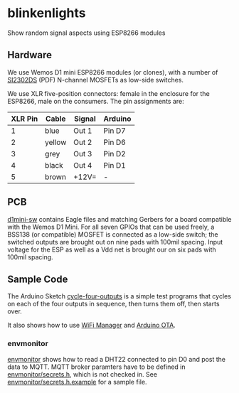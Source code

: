 # blinkenlights
Show random signal aspects using ESP8266 modules

## Hardware

We use Wemos D1 mini ESP8266 modules (or clones), with a number of [SI2302DS](https://www.vishay.com/docs/70628/70628.pdf) (PDF) N-channel MOSFETs as low-side switches.

We use XLR five-position connectors: female in the enclosure for the ESP8266, male on the consumers. The pin assignments are:

| XLR Pin | Cable  | Signal | Arduino |
| ------- | ------ | ------ | ------- |
| 1       | blue   | Out 1  | Pin D7  |
| 2       | yellow | Out 2  | Pin D6  |
| 3       | grey   | Out 3  | Pin D2  |
| 4       | black  | Out 4  | Pin D1  |
| 5       | brown  | +12V=  | -       |

## PCB

[d1mini-sw](d1mini-sw) contains Eagle files and matching Gerbers for a board compatible with the Wemos D1 Mini. For all seven GPIOs that can be used freely, a BSS138 (or compatible) MOSFET is connected as a low-side switch; the switched outputs are brought out on nine pads with 100mil spacing.  Input voltage for the ESP as well as a Vdd net is brought our on six pads with 100mil spacing.

## Sample Code

The Arduino Sketch [cycle-four-outputs](cycle-four-outputs) is a simple test programs that cycles on each of the four outputs in sequence, then turns them off, then starts over.

It also shows how to use [WiFi Manager](https://github.com/tzapu/WiFiManager) and [Arduino OTA](http://esp8266.github.io/Arduino/versions/2.0.0/doc/ota_updates/ota_updates.html).


### envmonitor

[envmonitor](envmonitor) shows how to read a DHT22 connected to pin D0 and post the data to MQTT. MQTT broker paramters have to be defined in [envmonitor/secrets.h](envmonitor/secrets.h), which is not checked in. See [envmonitor/secrets.h.example](envmonitor/secrets.h.example) for a sample file.
